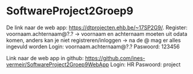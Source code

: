 # SoftwareProject2Groep9

De link naar de web app: https://dtprojecten.ehb.be/~17SP2G9/. Register: voornaam.achternaam@?.? -> voornaam en achternaam moeten uit odata komen, anders kan je niet registreren/inloggen -> na de @ mag er alles ingevuld worden
Login: voornaam.achternaam@?.? Paswoord: 123456

Link naar de web app in github: https://github.com/ines-vermeir/SoftwareProject2Groep9WebApp Login: HR Paswoord: project

